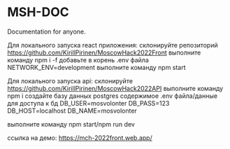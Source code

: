 # MSH-DOC
Documentation for anyone.

Для локального запуска react приложения:
склонируйте репозиторий https://github.com/KirillPirinen/MoscowHack2022Front
выполните команду npm i -f
добавьте в корень .env файла NETWORK_ENV=development
выполните команду npm start 

Для локального запуска api: 
склонируйте https://github.com/KirillPirinen/MoscowHack2022API
выполните команду npm i
создайте базу данных postgres
содержимое .env файла/данные для доступа к бд
DB_USER=mosvolonter
DB_PASS=123
DB_HOST=localhost
DB_NAME=mosvolonter

выполните команду npm start/npm run dev

ссылка на демо: https://mch-2022front.web.app/



